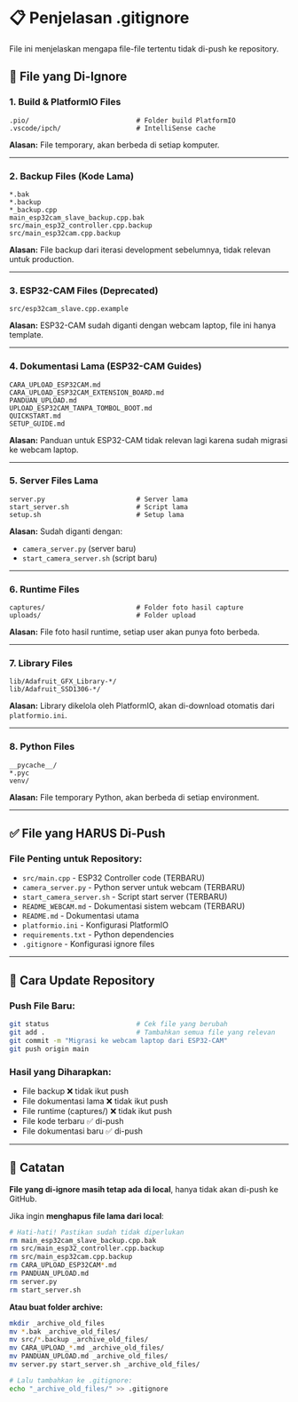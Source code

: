 # 📋 Penjelasan .gitignore

File ini menjelaskan mengapa file-file tertentu tidak di-push ke repository.

## 🚫 File yang Di-Ignore

### **1. Build & PlatformIO Files**
```
.pio/                           # Folder build PlatformIO
.vscode/ipch/                   # IntelliSense cache
```
**Alasan:** File temporary, akan berbeda di setiap komputer.

---

### **2. Backup Files (Kode Lama)**
```
*.bak
*.backup
*_backup.cpp
main_esp32cam_slave_backup.cpp.bak
src/main_esp32_controller.cpp.backup
src/main_esp32cam.cpp.backup
```
**Alasan:** File backup dari iterasi development sebelumnya, tidak relevan untuk production.

---

### **3. ESP32-CAM Files (Deprecated)**
```
src/esp32cam_slave.cpp.example
```
**Alasan:** ESP32-CAM sudah diganti dengan webcam laptop, file ini hanya template.

---

### **4. Dokumentasi Lama (ESP32-CAM Guides)**
```
CARA_UPLOAD_ESP32CAM.md
CARA_UPLOAD_ESP32CAM_EXTENSION_BOARD.md
PANDUAN_UPLOAD.md
UPLOAD_ESP32CAM_TANPA_TOMBOL_BOOT.md
QUICKSTART.md
SETUP_GUIDE.md
```
**Alasan:** Panduan untuk ESP32-CAM tidak relevan lagi karena sudah migrasi ke webcam laptop.

---

### **5. Server Files Lama**
```
server.py                       # Server lama
start_server.sh                 # Script lama
setup.sh                        # Setup lama
```
**Alasan:** Sudah diganti dengan:
- `camera_server.py` (server baru)
- `start_camera_server.sh` (script baru)

---

### **6. Runtime Files**
```
captures/                       # Folder foto hasil capture
uploads/                        # Folder upload
```
**Alasan:** File foto hasil runtime, setiap user akan punya foto berbeda.

---

### **7. Library Files**
```
lib/Adafruit_GFX_Library-*/
lib/Adafruit_SSD1306-*/
```
**Alasan:** Library dikelola oleh PlatformIO, akan di-download otomatis dari `platformio.ini`.

---

### **8. Python Files**
```
__pycache__/
*.pyc
venv/
```
**Alasan:** File temporary Python, akan berbeda di setiap environment.

---

## ✅ File yang HARUS Di-Push

### **File Penting untuk Repository:**
- `src/main.cpp` - ESP32 Controller code (TERBARU)
- `camera_server.py` - Python server untuk webcam (TERBARU)
- `start_camera_server.sh` - Script start server (TERBARU)
- `README_WEBCAM.md` - Dokumentasi sistem webcam (TERBARU)
- `README.md` - Dokumentasi utama
- `platformio.ini` - Konfigurasi PlatformIO
- `requirements.txt` - Python dependencies
- `.gitignore` - Konfigurasi ignore files

---

## 🔄 Cara Update Repository

### **Push File Baru:**
```bash
git status                      # Cek file yang berubah
git add .                       # Tambahkan semua file yang relevan
git commit -m "Migrasi ke webcam laptop dari ESP32-CAM"
git push origin main
```

### **Hasil yang Diharapkan:**
- File backup ❌ tidak ikut push
- File dokumentasi lama ❌ tidak ikut push
- File runtime (captures/) ❌ tidak ikut push
- File kode terbaru ✅ di-push
- File dokumentasi baru ✅ di-push

---

## 📝 Catatan

**File yang di-ignore masih tetap ada di local**, hanya tidak akan di-push ke GitHub.

Jika ingin **menghapus file lama dari local**:
```bash
# Hati-hati! Pastikan sudah tidak diperlukan
rm main_esp32cam_slave_backup.cpp.bak
rm src/main_esp32_controller.cpp.backup
rm src/main_esp32cam.cpp.backup
rm CARA_UPLOAD_ESP32CAM*.md
rm PANDUAN_UPLOAD.md
rm server.py
rm start_server.sh
```

**Atau buat folder archive:**
```bash
mkdir _archive_old_files
mv *.bak _archive_old_files/
mv src/*.backup _archive_old_files/
mv CARA_UPLOAD_*.md _archive_old_files/
mv PANDUAN_UPLOAD.md _archive_old_files/
mv server.py start_server.sh _archive_old_files/

# Lalu tambahkan ke .gitignore:
echo "_archive_old_files/" >> .gitignore
```
